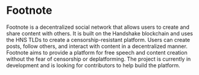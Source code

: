 # Footnote

Footnote is a decentralized social network that allows users to create and share content with others. It is built on the Handshake blockchain and uses the HNS TLDs to create a censorship-resistant platform. Users can create posts, follow others, and interact with content in a decentralized manner. Footnote aims to provide a platform for free speech and content creation without the fear of censorship or deplatforming. The project is currently in development and is looking for contributors to help build the platform.
